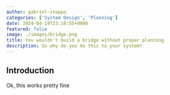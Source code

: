 ```yaml
---
author: gabriel-stoppa
categories: ['System Design', 'Planning']
date: 2024-04-19T23:10:55+0000
featured: false
image: ./images/bridge.png
title: You wouldn't build a bridge without proper planning
description: So why do you do this to your system?
---
```


## Introduction

Ok, this works pretty fine